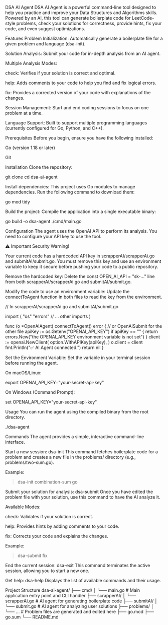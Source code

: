 DSA AI Agent
DSA AI Agent is a powerful command-line tool designed to help you practice and improve your Data Structures and Algorithms skills. Powered by an AI, this tool can generate boilerplate code for LeetCode-style problems, check your solutions for correctness, provide hints, fix your code, and even suggest optimizations.

Features
Problem Initialization: Automatically generate a boilerplate file for a given problem and language (dsa-init).

Solution Analysis: Submit your code for in-depth analysis from an AI agent.

Multiple Analysis Modes:

check: Verifies if your solution is correct and optimal.

help: Adds comments to your code to help you find and fix logical errors.

fix: Provides a corrected version of your code with explanations of the changes.

Session Management: Start and end coding sessions to focus on one problem at a time.

Language Support: Built to support multiple programming languages (currently configured for Go, Python, and C++).

Prerequisites
Before you begin, ensure you have the following installed:

Go (version 1.18 or later)

Git

Installation
Clone the repository:

git clone <your-repository-url>
cd dsa-ai-agent

Install dependencies:
This project uses Go modules to manage dependencies. Run the following command to download them:

go mod tidy

Build the project:
Compile the application into a single executable binary:

go build -o dsa-agent ./cmd/main.go

Configuration
The agent uses the OpenAI API to perform its analysis. You need to configure your API key to use the tool.

⚠️ Important Security Warning!

Your current code has a hardcoded API key in scrapperAI/scrapperAi.go and submitAI/submit.go. You must remove this key and use an environment variable to keep it secure before pushing your code to a public repository.

Remove the hardcoded key:
Delete the const OPEN_AI_API = "sk-..." line from both scrapperAI/scrapperAi.go and submitAI/submit.go.

Modify the code to use an environment variable:
Update the connectToAgent function in both files to read the key from the environment.

// In scrapperAI/scrapperAi.go and submitAI/submit.go

import (
    "os"
    "errors"
    // ... other imports
)

func (o *OpenAIAgent) connectToAgent() error { // or OpenAISubmit for the other file
    apiKey := os.Getenv("OPENAI_API_KEY")
    if apiKey == "" {
        return errors.New("the OPENAI_API_KEY environment variable is not set")
    }
    client := openai.NewClient(
        option.WithAPIKey(apiKey),
    )
    o.client = client
    fmt.Println("✅ AI Agent connected.")
    return nil
}

Set the Environment Variable:
Set the variable in your terminal session before running the agent.

On macOS/Linux:

export OPENAI_API_KEY="your-secret-api-key"

On Windows (Command Prompt):

set OPENAI_API_KEY="your-secret-api-key"

Usage
You can run the agent using the compiled binary from the root directory.

./dsa-agent

Commands
The agent provides a simple, interactive command-line interface.

Start a new session:
dsa-init <problem-slug> <language>
This command fetches boilerplate code for a problem and creates a new file in the problems/ directory (e.g., problems/two-sum.go).

Example:

> dsa-init combination-sum go

Submit your solution for analysis:
dsa-submit <mode>
Once you have edited the problem file with your solution, use this command to have the AI analyze it.

Available Modes:

check: Validates if your solution is correct.

help: Provides hints by adding comments to your code.

fix: Corrects your code and explains the changes.

Example:

> dsa-submit fix

End the current session:
dsa-exit
This command terminates the active session, allowing you to start a new one.

Get help:
dsa-help
Displays the list of available commands and their usage.

Project Structure
dsa-ai-agent/
├── cmd/
│   └── main.go         # Main application entry point and CLI handler
├── scrapperAI/
│   └── scrapperAi.go   # AI agent for generating boilerplate code
├── submitAI/
│   └── submit.go       # AI agent for analyzing user solutions
├── problems/
│   └── ...             # Problem files are generated and edited here
├── go.mod
├── go.sum
└── README.md

